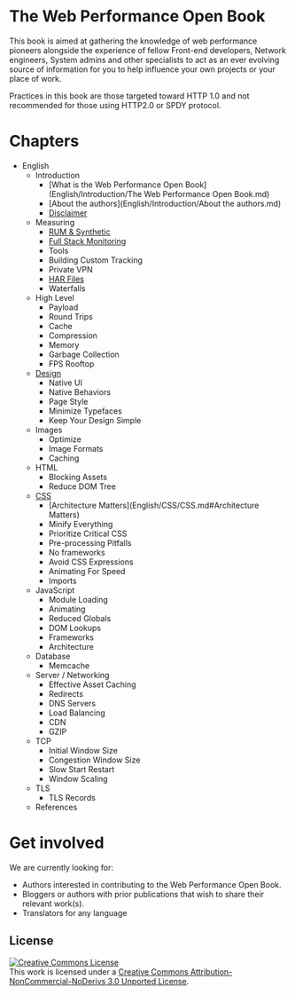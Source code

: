The Web Performance Open Book
=========================

This book is aimed at gathering the knowledge of web performance pioneers alongside the experience of fellow Front-end developers, Network engineers, System admins and other specialists to act as an ever evolving source of information for you to help influence your own projects or your place of work.

Practices in this book are those targeted toward HTTP 1.0 and not recommended for those using HTTP2.0 or SPDY protocol.

# Chapters

* English
	* Introduction
		* [What is the Web Performance Open Book](English/Introduction/The Web Performance Open Book.md)
		* [About the authors](English/Introduction/About the authors.md)
		* [Disclaimer](English/Introduction/Disclaimer.md)
	* Measuring
		* [RUM & Synthetic](English/Measuring/RUM%20%26%20Synthetic.md)
		* [Full Stack Monitoring](English/Measuring/Full%20Stack%20Monitoring.md)
		* Tools
		* Building Custom Tracking
		* Private VPN
		* [HAR Files](English/Measuring/HAR%20Files.md)
		* Waterfalls
	* High Level
		* Payload
		* Round Trips
		* Cache
		* Compression
		* Memory
		* Garbage Collection
		* FPS Rooftop
	* [Design](English/Design/Design.md)
		* Native UI
		* Native Behaviors
		* Page Style
		* Minimize Typefaces
		* Keep Your Design Simple
	* Images
		* Optimize
		* Image Formats
		* Caching
	* HTML
		* Blocking Assets
		* Reduce DOM Tree
	* [CSS](English/CSS/CSS.md)
		* [Architecture Matters](English/CSS/CSS.md#Architecture Matters)
		* Minify Everything
		* Prioritize Critical CSS
		* Pre-processing Pitfalls
		* No frameworks
		* Avoid CSS Expressions
		* Animating For Speed
		* Imports
	* JavaScript
		* Module Loading
		* Animating
		* Reduced Globals
		* DOM Lookups
		* Frameworks
		* Architecture
	* Database
		* Memcache
	* Server / Networking
		* Effective Asset Caching
		* Redirects
		* DNS Servers
		* Load Balancing
		* CDN
		* GZIP
	* TCP
		* Initial Window Size
		* Congestion Window Size
		* Slow Start Restart
		* Window Scaling
	* TLS
		* TLS Records
	* References


# Get involved

We are currently looking for:

- Authors interested in contributing to the Web Performance Open Book.
- Bloggers or authors with prior publications that wish to share their relevant work(s).
- Translators for any language

## License

<a rel="license" href="http://creativecommons.org/licenses/by-nc-nd/3.0/"><img alt="Creative Commons License" style="border-width:0" src="https://i.creativecommons.org/l/by-nc-nd/3.0/88x31.png" /></a><br />This work is licensed under a <a rel="license" href="http://creativecommons.org/licenses/by-nc-nd/3.0/">Creative Commons Attribution-NonCommercial-NoDerivs 3.0 Unported License</a>.
